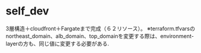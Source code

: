 # self_dev

3層構造＋cloudfront＋Fargateまで完成（６２リソース）。
※terraform.tfvarsのnortheast_domain、alb_domain、top_domainを変更する際は、environment-layerの方も、同じ値に変更する必要がある.
